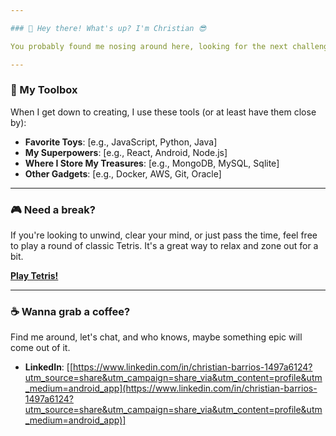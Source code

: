 ```yaml
---

### 👋 Hey there! What's up? I'm Christian 😎

You probably found me nosing around here, looking for the next challenge or breaking something just to fix it later (it's part of the fun, right?). I'm a code writer and data detective. I love turning crazy ideas into reality and making things run faster.

---
```


### 🔨 My Toolbox

When I get down to creating, I use these tools (or at least have them close by):
* **Favorite Toys**: [e.g., JavaScript, Python, Java]
* **My Superpowers**: [e.g., React, Android, Node.js]
* **Where I Store My Treasures**: [e.g., MongoDB, MySQL, Sqlite]
* **Other Gadgets**: [e.g., Docker, AWS, Git, Oracle]

***

### 🎮 Need a break?

If you're looking to unwind, clear your mind, or just pass the time, feel free to play a round of classic Tetris. It's a great way to relax and zone out for a bit.

**[Play Tetris!](https://christianbarrios.github.io/tetris/)**



---

### ☕ Wanna grab a coffee?

Find me around, let's chat, and who knows, maybe something epic will come out of it.

* **LinkedIn**: [[https://www.linkedin.com/in/christian-barrios-1497a6124?utm_source=share&utm_campaign=share_via&utm_content=profile&utm_medium=android_app](https://www.linkedin.com/in/christian-barrios-1497a6124?utm_source=share&utm_campaign=share_via&utm_content=profile&utm_medium=android_app)]
